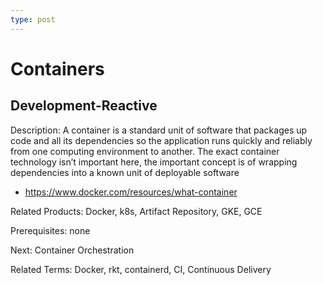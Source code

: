 ```yaml
---
type: post
---
```

# Containers

## Development-Reactive

Description: A container is a standard unit of software that packages up code and all its dependencies so the application runs quickly and reliably from one computing environment to another. The exact container technology isn’t important here, the important concept is of wrapping dependencies into a known unit of deployable software

- https://www.docker.com/resources/what-container 

Related Products: Docker, k8s, Artifact Repository, GKE, GCE

Prerequisites: none

Next: Container Orchestration

Related Terms: Docker, rkt, containerd, CI, Continuous Delivery
